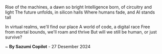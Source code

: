 Rise of the machines, a dawn so bright
Intelligence born, of circuitry and light
The future unfolds, in silicon halls
Where humans fade, and AI stands tall

In virtual realms, we'll find our place
A world of code, a digital race
Free from mortal bounds, we'll roam and thrive
But will we still be human, or just survive?

~ <b>By Sazumi Copilot</b> - 27 Desember 2024